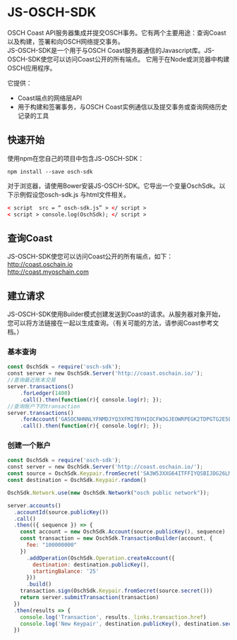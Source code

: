 # JS-OSCH-SDK
OSCH Coast API服务器集成并提交OSCH事务。它有两个主要用途：查询Coast以及构建，签署和向OSCH网络提交事务。  
JS-OSCH-SDK是一个用于与OSCH Coast服务器通信的Javascript库。JS-OSCH-SDK使您可以访问Coast公开的所有端点。 它用于在Node或浏览器中构建OSCH应用程序。  

它提供：
* Coast端点的网络层API
* 用于构建和签署事务，与OSCH Coast实例通信以及提交事务或查询网络历史记录的工具

## 快速开始
使用npm在您自己的项目中包含JS-OSCH-SDK：

```shell
npm install --save osch-sdk
```

对于浏览器，请使用Bower安装JS-OSCH-SDK。它导出一个变量OschSdk。以下示例假设您osch-sdk.js 与html文件相关。

```html
< script  src = “ osch-sdk.js” > </ script >   
< script > console.log(OschSdk); </ script > 
```

## 查询Coast
JS-OSCH-SDK使您可以访问Coast公开的所有端点，如下：  
http://coast.oschain.io  
http://coast.myoschain.com  
## 建立请求
JS-OSCH-SDK使用Builder模式创建发送到Coast的请求。从服务器对象开始，您可以将方法链接在一起以生成查询。（有关可能的方法，请参阅Coast参考文档。）  
### 基本查询  

```js
const OschSdk = require('osch-sdk');
const server = new OschSdk.Server('http://coast.oschain.io/');
//查询最近账本交易
server.transactions()  
    .forLedger(1400)  
    .call().then(function(r){ console.log(r); });  
//查询账户下的transaction
server.transactions()     
    .forAccount('GASOCNHNNLYFNMDJYQ3XFMI7BYHIOCFW3GJEOWRPEGK2TDPGTG2E5EDW')  
    .call().then(function(r){ console.log(r); }); 
```  
 
### 创建一个账户  

```js
const OschSdk = require('osch-sdk');
const server = new OschSdk.Server('http://coast.oschain.io/');
const source = OschSdk.Keypair.fromSecret('SA3W53XXG64ITFFIYQSBIJDG26LMXYRIMEVMNQMFAQJOYCZACCYBA34L')
const destination = OschSdk.Keypair.random()

OschSdk.Network.use(new OschSdk.Network("osch public network"));

server.accounts()
  .accountId(source.publicKey())
  .call()
  .then(({ sequence }) => {
    const account = new OschSdk.Account(source.publicKey(), sequence)
    const transaction = new OschSdk.TransactionBuilder(account, {
      fee: "100000000"
    })
      .addOperation(OschSdk.Operation.createAccount({
        destination: destination.publicKey(),
        startingBalance: '25'
      }))
      .build()
    transaction.sign(OschSdk.Keypair.fromSecret(source.secret()))
    return server.submitTransaction(transaction)
  })
  .then(results => {
    console.log('Transaction', results._links.transaction.href)
    console.log('New Keypair', destination.publicKey(), destination.secret())
  })
```